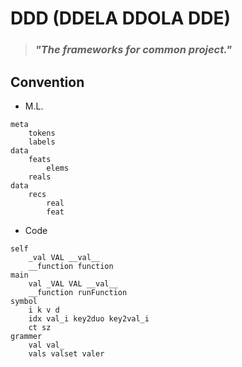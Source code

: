 # DDD (DDELA DDOLA DDE)
> ### *"The frameworks for common project."*

## Convention

- M.L.
```
meta
    tokens
    labels
data
    feats
        elems
    reals
data
    recs
        real
        feat
```

- Code
```
self
    _val VAL __val__
    __function function
main
    val _VAL VAL __val__
    __function runFunction
symbol
    i k v d
    idx val_i key2duo key2val_i
    ct sz
grammer
    val val_
    vals valset valer
```
